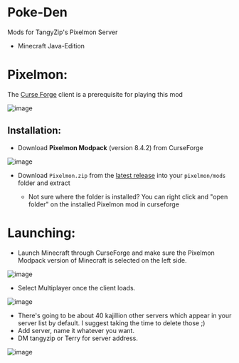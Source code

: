 # Poke-Den
Mods for TangyZip's Pixelmon Server

* Minecraft Java-Edition

# Pixelmon:

The [Curse Forge](https://download.curseforge.com/) client is a prerequisite for playing this mod

![image](https://user-images.githubusercontent.com/122491600/213842774-75675c59-b5ce-45fe-90d8-bcd5e0ea4818.png)


## Installation:

* Download **Pixelmon Modpack** (version 8.4.2) from CurseForge 

![image](https://user-images.githubusercontent.com/122491600/213842342-a9304a69-80c6-4783-9868-f014dd1bae17.png)


* Download `Pixelmon.zip` from the [latest release](https://github.com/tangyzip/Poke-Den/releases/tag/v1.0.0) into your `pixelmon/mods` folder and extract

  * Not sure where the folder is installed? You can right click and "open folder" on the installed Pixelmon mod in curseforge

# Launching:

* Launch Minecraft through CurseForge and make sure the Pixelmon Modpack version of Minecraft is selected on the left side. 

![image](https://user-images.githubusercontent.com/122491600/213842448-75b850d4-e10c-45c0-b6d8-a683383755aa.png)

* Select Multiplayer once the client loads.

![image](https://user-images.githubusercontent.com/122491600/213842688-c0708da1-c358-4bb2-83b0-3824e4d69ada.png)

* There's going to be about 40 kajillion other servers which appear in your server list by default. I suggest taking the time to delete those ;)
* Add server, name it whatever you want.
* DM tangyzip or Terry for server address.

![image](https://user-images.githubusercontent.com/122491600/213842724-30c47e44-11d5-4fd0-9834-5ac1b3d7fcca.png)

